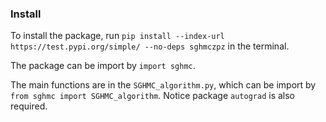 ### Install

To install the package, run `pip install --index-url https://test.pypi.org/simple/ --no-deps sghmczpz` in the terminal.

The package can be import by `import sghmc`.

The main functions are in the  `SGHMC_algorithm.py`, which can be import by `from sghmc import SGHMC_algorithm`. Notice package `autograd`
is also required.


